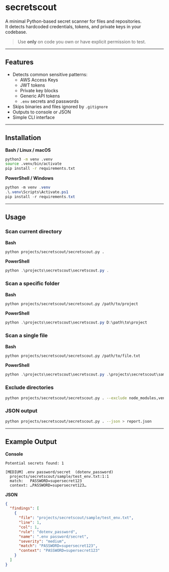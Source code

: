 # secretscout

A minimal Python-based secret scanner for files and repositories.  
It detects hardcoded credentials, tokens, and private keys in your codebase.  
> Use **only** on code you own or have explicit permission to test.

---

## Features
- Detects common sensitive patterns:
  - AWS Access Keys
  - JWT tokens
  - Private key blocks
  - Generic API tokens
  - `.env` secrets and passwords
- Skips binaries and files ignored by `.gitignore`
- Outputs to console or JSON
- Simple CLI interface

---

## Installation

**Bash / Linux / macOS**
```bash
python3 -m venv .venv
source .venv/bin/activate
pip install -r requirements.txt
```

**PowerShell / Windows**
```powershell
python -m venv .venv
.\.venv\Scripts\Activate.ps1
pip install -r requirements.txt
```

---

## Usage

### Scan current directory
**Bash**
```bash
python projects/secretscout/secretscout.py .
```

**PowerShell**
```powershell
python .\projects\secretscout\secretscout.py .
```

### Scan a specific folder
**Bash**
```bash
python projects/secretscout/secretscout.py /path/to/project
```

**PowerShell**
```powershell
python .\projects\secretscout\secretscout.py D:\path\to\project
```

### Scan a single file
**Bash**
```bash
python projects/secretscout/secretscout.py /path/to/file.txt
```

**PowerShell**
```powershell
python .\projects\secretscout\secretscout.py .\projects\secretscout\sample\test_env.txt
```

### Exclude directories
```bash
python projects/secretscout/secretscout.py . --exclude node_modules,venv,__pycache__
```

### JSON output
```bash
python projects/secretscout/secretscout.py . --json > report.json
```

---

## Example Output

**Console**
```
Potential secrets found: 1

[MEDIUM] .env password/secret  (dotenv_password)
  projects/secretscout/sample/test_env.txt:1:1
  match:   PASSWORD=supersecret123
  context: …PASSWORD=supersecret123…
```

**JSON**
```json
{
  "findings": [
    {
      "file": "projects/secretscout/sample/test_env.txt",
      "line": 1,
      "col": 1,
      "rule": "dotenv_password",
      "name": ".env password/secret",
      "severity": "medium",
      "match": "PASSWORD=supersecret123",
      "context": "PASSWORD=supersecret123"
    }
  ]
}